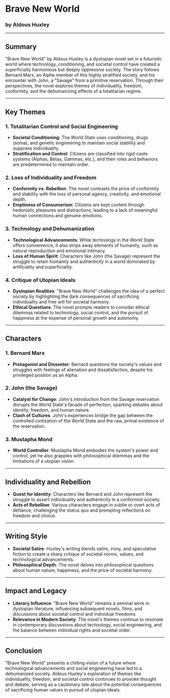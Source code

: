 # Brave New World

### by Aldous Huxley

---

## Summary

"Brave New World" by Aldous Huxley is a dystopian novel set in a futuristic world where technology, conditioning, and societal control have created a superficially harmonious but deeply oppressive society. The story follows Bernard Marx, an Alpha member of this highly stratified society, and his encounter with John, a "Savage" from a primitive reservation. Through their perspectives, the novel explores themes of individuality, freedom, conformity, and the dehumanizing effects of a totalitarian regime.

---

## Key Themes

### 1. Totalitarian Control and Social Engineering

- **Societal Conditioning**: The World State uses conditioning, drugs (soma), and genetic engineering to maintain social stability and suppress individuality.
- **Stratification and Control**: Citizens are classified into rigid caste systems (Alphas, Betas, Gammas, etc.), and their roles and behaviors are predetermined to maintain order.

### 2. Loss of Individuality and Freedom

- **Conformity vs. Rebellion**: The novel contrasts the price of conformity and stability with the loss of personal agency, creativity, and emotional depth.
- **Emptiness of Consumerism**: Citizens are kept content through hedonistic pleasures and distractions, leading to a lack of meaningful human connections and genuine emotions.

### 3. Technology and Dehumanization

- **Technological Advancements**: While technology in the World State offers convenience, it also strips away elements of humanity, such as natural reproduction and emotional intimacy.
- **Loss of Human Spirit**: Characters like John (the Savage) represent the struggle to retain humanity and authenticity in a world dominated by artificiality and superficiality.

### 4. Critique of Utopian Ideals

- **Dystopian Realities**: "Brave New World" challenges the idea of a perfect society by highlighting the dark consequences of sacrificing individuality and free will for societal harmony.
- **Ethical Questions**: The novel prompts readers to consider ethical dilemmas related to technology, social control, and the pursuit of happiness at the expense of personal growth and autonomy.

---

## Characters

### 1. Bernard Marx

- **Protagonist and Dissenter**: Bernard questions the society's values and struggles with feelings of alienation and dissatisfaction, despite his privileged position as an Alpha.

### 2. John (the Savage)

- **Catalyst for Change**: John's introduction from the Savage reservation disrupts the World State's facade of perfection, sparking debates about identity, freedom, and human nature.
- **Clash of Cultures**: John's experiences bridge the gap between the controlled civilization of the World State and the raw, primal existence of the reservation.

### 3. Mustapha Mond

- **World Controller**: Mustapha Mond embodies the system's power and control, yet he also grapples with philosophical dilemmas and the limitations of a utopian vision.

---

## Individuality and Rebellion

- **Quest for Identity**: Characters like Bernard and John represent the struggle to assert individuality and authenticity in a conformist society.
- **Acts of Rebellion**: Various characters engage in subtle or overt acts of defiance, challenging the status quo and prompting reflections on freedom and choice.

---

## Writing Style

- **Societal Satire**: Huxley's writing blends satire, irony, and speculative fiction to create a sharp critique of societal norms, values, and technological advancements.
- **Philosophical Depth**: The novel delves into philosophical questions about human nature, happiness, and the price of societal harmony.

---

## Impact and Legacy

- **Literary Influence**: "Brave New World" remains a seminal work in dystopian literature, influencing subsequent novels, films, and discussions about societal control and individual freedoms.
- **Relevance in Modern Society**: The novel's themes continue to resonate in contemporary discussions about technology, social engineering, and the balance between individual rights and societal order.

---

## Conclusion

"Brave New World" presents a chilling vision of a future where technological advancements and social engineering have led to a dehumanized society. Aldous Huxley's exploration of themes like individuality, freedom, and societal control continues to provoke thought and debate, serving as a cautionary tale about the potential consequences of sacrificing human values in pursuit of utopian ideals.
